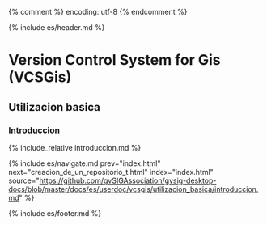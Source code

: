 {% comment %} encoding: utf-8 {% endcomment %}

{% include es/header.md %}

# Version Control System for Gis (VCSGis)

## Utilizacion basica

### Introduccion

{% include_relative introduccion.md %}

{% include es/navigate.md 
   prev="index.html" 
   next="creacion_de_un_repositorio_t.html" 
   index="index.html" 
   source="https://github.com/gvSIGAssociation/gvsig-desktop-docs/blob/master/docs/es/userdoc/vcsgis/utilizacion_basica/introduccion.md" 
%}

{% include es/footer.md %}